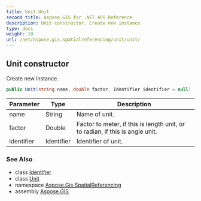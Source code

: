 ```yaml
---
title: Unit.Unit
second_title: Aspose.GIS for .NET API Reference
description: Unit constructor. Create new instance
type: docs
weight: 10
url: /net/aspose.gis.spatialreferencing/unit/unit/
---
```

## Unit constructor

Create new instance.

```csharp
public Unit(string name, double factor, Identifier identifier = null)
```

| Parameter | Type | Description |
| --- | --- | --- |
| name | String | Name of unit. |
| factor | Double | Factor to meter, if this is length unit, or to radian, if this is angle unit. |
| identifier | Identifier | Identifier of unit. |

### See Also

* class [Identifier](../../identifier/)
* class [Unit](../)
* namespace [Aspose.Gis.SpatialReferencing](../../unit/)
* assembly [Aspose.GIS](../../../)


